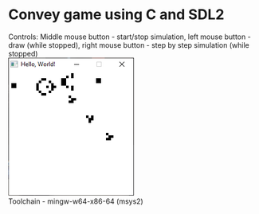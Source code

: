 # Convey game using C and SDL2
Controls: Middle mouse button - start/stop simulation, left mouse button - draw (while stopped), right mouse button - step by step simulation (while stopped)<br />
![screenshot](game.png)
<br />
Toolchain - mingw-w64-x86-64 (msys2)